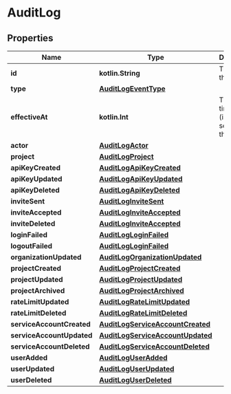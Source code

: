 
# AuditLog

## Properties
| Name | Type | Description | Notes |
| ------------ | ------------- | ------------- | ------------- |
| **id** | **kotlin.String** | The ID of this log. |  |
| **type** | [**AuditLogEventType**](AuditLogEventType.md) |  |  |
| **effectiveAt** | **kotlin.Int** | The Unix timestamp (in seconds) of the event. |  |
| **actor** | [**AuditLogActor**](AuditLogActor.md) |  |  |
| **project** | [**AuditLogProject**](AuditLogProject.md) |  |  [optional] |
| **apiKeyCreated** | [**AuditLogApiKeyCreated**](AuditLogApiKeyCreated.md) |  |  [optional] |
| **apiKeyUpdated** | [**AuditLogApiKeyUpdated**](AuditLogApiKeyUpdated.md) |  |  [optional] |
| **apiKeyDeleted** | [**AuditLogApiKeyDeleted**](AuditLogApiKeyDeleted.md) |  |  [optional] |
| **inviteSent** | [**AuditLogInviteSent**](AuditLogInviteSent.md) |  |  [optional] |
| **inviteAccepted** | [**AuditLogInviteAccepted**](AuditLogInviteAccepted.md) |  |  [optional] |
| **inviteDeleted** | [**AuditLogInviteAccepted**](AuditLogInviteAccepted.md) |  |  [optional] |
| **loginFailed** | [**AuditLogLoginFailed**](AuditLogLoginFailed.md) |  |  [optional] |
| **logoutFailed** | [**AuditLogLoginFailed**](AuditLogLoginFailed.md) |  |  [optional] |
| **organizationUpdated** | [**AuditLogOrganizationUpdated**](AuditLogOrganizationUpdated.md) |  |  [optional] |
| **projectCreated** | [**AuditLogProjectCreated**](AuditLogProjectCreated.md) |  |  [optional] |
| **projectUpdated** | [**AuditLogProjectUpdated**](AuditLogProjectUpdated.md) |  |  [optional] |
| **projectArchived** | [**AuditLogProjectArchived**](AuditLogProjectArchived.md) |  |  [optional] |
| **rateLimitUpdated** | [**AuditLogRateLimitUpdated**](AuditLogRateLimitUpdated.md) |  |  [optional] |
| **rateLimitDeleted** | [**AuditLogRateLimitDeleted**](AuditLogRateLimitDeleted.md) |  |  [optional] |
| **serviceAccountCreated** | [**AuditLogServiceAccountCreated**](AuditLogServiceAccountCreated.md) |  |  [optional] |
| **serviceAccountUpdated** | [**AuditLogServiceAccountUpdated**](AuditLogServiceAccountUpdated.md) |  |  [optional] |
| **serviceAccountDeleted** | [**AuditLogServiceAccountDeleted**](AuditLogServiceAccountDeleted.md) |  |  [optional] |
| **userAdded** | [**AuditLogUserAdded**](AuditLogUserAdded.md) |  |  [optional] |
| **userUpdated** | [**AuditLogUserUpdated**](AuditLogUserUpdated.md) |  |  [optional] |
| **userDeleted** | [**AuditLogUserDeleted**](AuditLogUserDeleted.md) |  |  [optional] |




